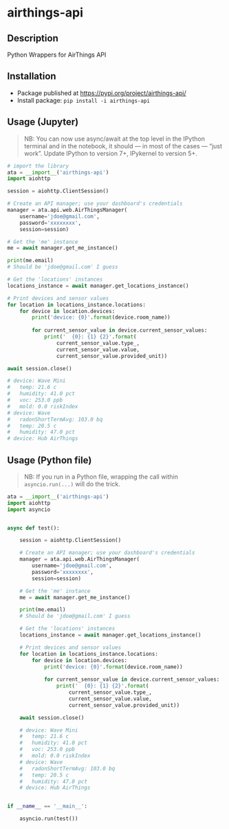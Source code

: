 # airthings-api
## Description

Python Wrappers for AirThings API

## Installation

* Package published at https://pypi.org/project/airthings-api/
* Install package: `pip install -i airthings-api`

## Usage (Jupyter)

> NB: You can now use async/await at the top level in the IPython terminal and in the notebook, it should — in most of the cases — “just work”. Update IPython to version 7+, IPykernel to version 5+.

```python
# import the library
ata = __import__('airthings-api')
import aiohttp

session = aiohttp.ClientSession()

# Create an API manager; use your dashboard's credentials
manager = ata.api.web.AirThingsManager(
    username='jdoe@gmail.com', 
    password='xxxxxxxx',
    session=session) 

# Get the 'me' instance
me = await manager.get_me_instance()

print(me.email)
# Should be 'jdoe@gmail.com' I guess

# Get the 'locations' instances
locations_instance = await manager.get_locations_instance()

# Print devices and sensor values
for location in locations_instance.locations:
    for device in location.devices:
        print('device: {0}'.format(device.room_name))
        
        for current_sensor_value in device.current_sensor_values:
            print('  {0}: {1} {2}'.format(
                current_sensor_value.type_,
                current_sensor_value.value,
                current_sensor_value.provided_unit))

await session.close()

# device: Wave Mini
#   temp: 21.6 c
#   humidity: 41.0 pct
#   voc: 253.0 ppb
#   mold: 0.0 riskIndex
# device: Wave
#   radonShortTermAvg: 103.0 bq
#   temp: 20.5 c
#   humidity: 47.0 pct
# device: Hub AirThings
```

## Usage (Python file)

> NB: If you run in a Python file, wrapping the call within `asyncio.run(...)` will do the trick.

```python
ata = __import__('airthings-api')
import aiohttp
import asyncio


async def test():

    session = aiohttp.ClientSession()

    # Create an API manager; use your dashboard's credentials
    manager = ata.api.web.AirThingsManager(
        username='jdoe@gmail.com', 
        password='xxxxxxxx',
        session=session) 

    # Get the 'me' instance
    me = await manager.get_me_instance()

    print(me.email)
    # Should be 'jdoe@gmail.com' I guess

    # Get the 'locations' instances
    locations_instance = await manager.get_locations_instance()

    # Print devices and sensor values
    for location in locations_instance.locations:
        for device in location.devices:
            print('device: {0}'.format(device.room_name))
            
            for current_sensor_value in device.current_sensor_values:
                print('  {0}: {1} {2}'.format(
                    current_sensor_value.type_,
                    current_sensor_value.value,
                    current_sensor_value.provided_unit))

    await session.close()

    # device: Wave Mini
    #   temp: 21.6 c
    #   humidity: 41.0 pct
    #   voc: 253.0 ppb
    #   mold: 0.0 riskIndex
    # device: Wave
    #   radonShortTermAvg: 103.0 bq
    #   temp: 20.5 c
    #   humidity: 47.0 pct
    # device: Hub AirThings


if __name__ == '__main__':

    asyncio.run(test())
```
